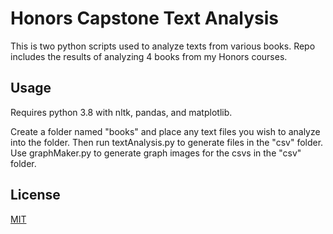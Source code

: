 # Honors Capstone Text Analysis

This is two python scripts used to analyze texts from various books.  Repo includes the results of analyzing 4 books from my Honors courses. 

## Usage

Requires python 3.8 with nltk, pandas, and matplotlib.

Create a folder named "books" and place any text files you wish to analyze into the folder. Then run textAnalysis.py to generate files in the "csv" folder.  Use graphMaker.py to generate graph images for the csvs in the "csv" folder.

## License
[MIT](https://choosealicense.com/licenses/mit/)
